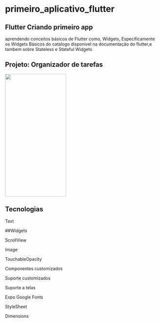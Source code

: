 # primeiro_aplicativo_flutter

<h2>Flutter Criando primeiro app</h2>
<p>aprendendo conceitos básicos de Flutter como, Widgets, Especificamente os Widgets Básicos do catalogo disponivel na documentação do flutter,e tambem sobre Stateless e Stateful Widgets</p>

<h2>Projeto: Organizador de tarefas</h2>

<img src="https://raw.githubusercontent.com/Kakomo/alura_flutter_curso_1/Aula_2/flutter1_gif.gif" width="200" height="400" />

<h2>Tecnologias</h2>


 <p>Text</p>
      ##Widgets
     <p> ScrollView</p>
      <p>Image</p>
      <p>TouchableOpacity</p>
      <p>Componentes customizados</p>
      <p>Suporte customizados</p>
      <p>Suporte a telas</p>
      <p>Expo Google Fonts</p>
      <p>StyleSheet</p>
      <p>Dimensions</p>
